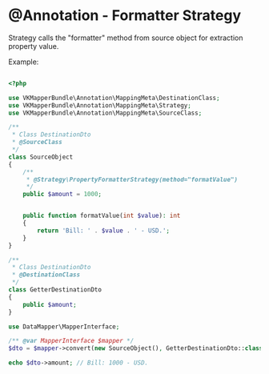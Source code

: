 

# @Annotation - Formatter Strategy

Strategy calls the "formatter" method from source object for extraction property value.

Example:
```php

<?php 

use VKMapperBundle\Annotation\MappingMeta\DestinationClass;
use VKMapperBundle\Annotation\MappingMeta\Strategy;
use VKMapperBundle\Annotation\MappingMeta\SourceClass;

/**
 * Class DestinationDto
 * @SourceClass
 */
class SourceObject
{
    /**
     * @Strategy\PropertyFormatterStrategy(method="formatValue")
     */
    public $amount = 1000;


    public function formatValue(int $value): int
    {
        return 'Bill: ' . $value . ' - USD.';
    }
}

/**
 * Class DestinationDto
 * @DestinationClass
 */
class GetterDestinationDto
{
    public $amount;
}

use DataMapper\MapperInterface;

/** @var MapperInterface $mapper */
$dto = $mapper->convert(new SourceObject(), GetterDestinationDto::class);

echo $dto->amount; // Bill: 1000 - USD.

```